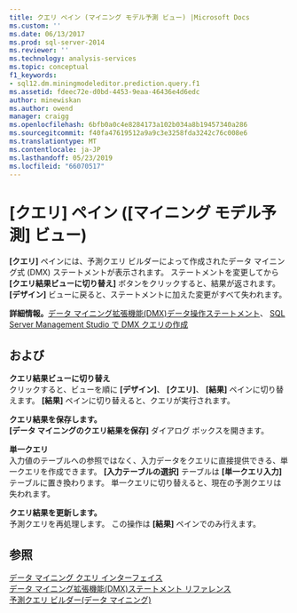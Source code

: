 ```yaml
---
title: クエリ ペイン (マイニング モデル予測 ビュー) |Microsoft Docs
ms.custom: ''
ms.date: 06/13/2017
ms.prod: sql-server-2014
ms.reviewer: ''
ms.technology: analysis-services
ms.topic: conceptual
f1_keywords:
- sql12.dm.miningmodeleditor.prediction.query.f1
ms.assetid: fdeec72e-d0bd-4453-9eaa-46436e4d6edc
author: minewiskan
ms.author: owend
manager: craigg
ms.openlocfilehash: 6bfb0a0c4e8284173a102b034a8b19457340a286
ms.sourcegitcommit: f40fa47619512a9a9c3e3258fda3242c76c008e6
ms.translationtype: MT
ms.contentlocale: ja-JP
ms.lasthandoff: 05/23/2019
ms.locfileid: "66070517"
---
```

# <a name="query-pane-mining-model-prediction-view"></a>[クエリ] ペイン ([マイニング モデル予測] ビュー)
  **[クエリ]** ペインには、予測クエリ ビルダーによって作成されたデータ マイニング式 (DMX) ステートメントが表示されます。 ステートメントを変更してから **[クエリ結果ビューに切り替え]** ボタンをクリックすると、結果が返されます。 **[デザイン]** ビューに戻ると、ステートメントに加えた変更がすべて失われます。  
  
 **詳細情報。**[データ マイニング拡張機能&#40;DMX&#41;データ操作ステートメント](/sql/dmx/dmx-statements-data-manipulation)、 [SQL Server Management Studio で DMX クエリの作成](data-mining/create-a-dmx-query-in-sql-server-management-studio.md)  
  
## <a name="options"></a>および  
 **クエリ結果ビューに切り替え**  
 クリックすると、ビューを順に **[デザイン]**、 **[クエリ]**、 **[結果]** ペインに切り替えます。 **[結果]** ペインに切り替えると、クエリが実行されます。  
  
 **クエリ結果を保存します。**  
 **[データ マイニングのクエリ結果を保存]** ダイアログ ボックスを開きます。  
  
 **単一クエリ**  
 入力値のテーブルへの参照ではなく、入力データをクエリに直接提供できる、単一クエリを作成できます。 **[入力テーブルの選択]** テーブルは **[単一クエリ入力]** テーブルに置き換わります。 単一クエリに切り替えると、現在の予測クエリは失われます。  
  
 **クエリ結果を更新します。**  
 予測クエリを再処理します。 この操作は **[結果]** ペインでのみ行えます。  
  
## <a name="see-also"></a>参照  
 [データ マイニング クエリ インターフェイス](data-mining/data-mining-query-tools.md)   
 [データ マイニング拡張機能&#40;DMX&#41;ステートメント リファレンス](/sql/dmx/data-mining-extensions-dmx-statements)   
 [予測クエリ ビルダー&#40;データ マイニング&#41;](prediction-query-builder-data-mining.md)  
  
  
